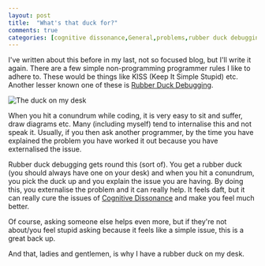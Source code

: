 ```yaml
---
layout: post
title:  "What's that duck for?"
comments: true
categories: [cognitive dissonance,General,problems,rubber duck debugging]
---
```


I've written about this before in my last, not so focused blog, but I'll write it again. There are a few simple non-programming programmer rules I like to adhere to. These would be things like KISS (Keep It Simple Stupid) etc. Another lesser known one of these is [Rubber Duck Debugging](http://en.wikipedia.org/wiki/Rubber_duck_debugging).

![The duck on my desk](http://www.meloveyouruntime.com/wp-content/uploads/2011/10/img_20111012_144252.jpg?w=225)

When you hit a conundrum while coding, it is very easy to sit and suffer, draw diagrams etc. Many (including myself) tend to internalise this and not speak it. Usually, if you then ask another programmer, by the time you have explained the problem you have worked it out because you have externalised the issue.

Rubber duck debugging gets round this (sort of). You get a rubber duck (you should always have one on your desk) and when you hit a conundrum, you pick the duck up and you explain the issue you are having. By doing this, you externalise the problem and it can really help. It feels daft, but it can really cure the issues of [Cognitive Dissonance](http://en.wikipedia.org/wiki/Cognitive_dissonance) and make you feel much better.

Of course, asking someone else helps even more, but if they're not about/you feel stupid asking because it feels like a simple issue, this is a great back up.

And that, ladies and gentlemen, is why I have a rubber duck on my desk.
